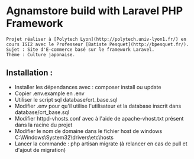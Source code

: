 # Agnamstore build with Laravel PHP Framework

    Projet réaliser à [Polytech Lyon](http://polytech.univ-lyon1.fr/) en cours ISI2 avec le Professeur [Batiste Pesquet](http://bpesquet.fr/).
    Sujet : Site d'E-commerce basé sur le framework Laravel.
    Théme : Culture japonaise.

## Installation :
 - Installer les dépendances avec : composer install ou update
 - Copier .env.example en .env
 - Utiliser le script sql  database/crt_base.sql
 - Modifier .env pour qu'il utilise l'utilisateur et la database inscrit dans  database/crt_base.sql
 - Modifier httpd-vhosts.conf avec à l'aide de apache-vhost.txt présent dans la racine du projet
 - Modifier le nom de domaine dans le fichier host de windows C:\Windows\System32\drivers\etc\hosts
 - Lancer la commande  : php artisan migrate (à relancer en cas de pull et d'ajout de migration)
